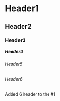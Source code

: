 # Header1
## Header2
### Header3
##### Header4
###### Header5
###### Header6

Added 6 header to the #1
